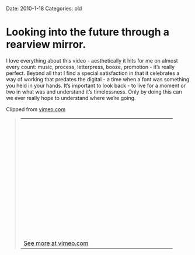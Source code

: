 Date: 2010-1-18
Categories: old

# Looking into the future through a rearview mirror.

<div class="Clog_Commentary_Wrap">
<div class="Clog_Post_Text">

I love everything about this video - aesthetically it hits for me on almost every count: music, process, letterpress, booze, promotion - it’s really perfect. Beyond all that I find a special satisfaction in that it celebrates a way of working that predates the digital - a time when a font was something you held in your hands. It’s important to look back - to live for a moment or two in what was and understand it’s timelessness. Only by doing this can we ever really hope to understand where we’re going.

</div>
</div>
<div class="Clog_Content_Outer"><!-- BEGIN_CLOG_CONTENT ID: 34DA611E-3671-4391-80C1-E282C55500F2 CLOGS.CLIPMARKS.COM -->
<div class="Clog_Top_Wrap">
<div class="Clog_Source_First"><span>Clipped from <a title="http://vimeo.com/8375271?hd=1" rel="clipsource" href="http://vimeo.com/8375271?hd=1">vimeo.com</a></span></div>
</div>
<div class="Clog_Middle_Wrap">
<blockquote class="Clog_Content_Item" cite="http://vimeo.com/8375271?hd=1">
<table cellspacing="0" cellpadding="0">
<tbody>
<tr>
<td>
<div class="Clog_Content_Item_Emb"><object classid="clsid:d27cdb6e-ae6d-11cf-96b8-444553540000" width="400" height="329" codebase="http://download.macromedia.com/pub/shockwave/cabs/flash/swflash.cab#version=6,0,40,0"><param name="src" value="http://vimeo.com/moogaloop.swf?clip_id=8375271&amp;server=vimeo.com&amp;show_title=1&amp;show_byline=1&amp;show_portrait=0&amp;color=00ADEF&amp;fullscreen=1&amp;autoplay=0" /><param name="wmode" value="opaque" /><param name="allowfullscreen" value="true" /><embed type="application/x-shockwave-flash" width="400" height="329" src="http://vimeo.com/moogaloop.swf?clip_id=8375271&amp;server=vimeo.com&amp;show_title=1&amp;show_byline=1&amp;show_portrait=0&amp;color=00ADEF&amp;fullscreen=1&amp;autoplay=0" allowfullscreen="true" wmode="opaque"></embed></object></div>
<span class="Clog_Source_Button"><a title="http://vimeo.com/8375271?hd=1" rel="clipsource" href="http://vimeo.com/8375271?hd=1">See more at vimeo.com</a></span></td>
</tr>
</tbody>
</table>
</blockquote>
</div>
<div class="Clog_Bottom_Wrap"></div>
</div>
